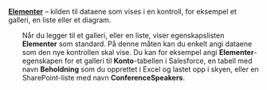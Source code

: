 [**Elementer**](../maker/canvas-apps/controls/properties-core.md) – kilden til dataene som vises i en kontroll, for eksempel et galleri, en liste eller et diagram.

<p style="margin-left: 2.0em">Når du legger til et galleri, eller en liste, viser egenskapslisten <strong>Elementer</strong> som standard. På denne måten kan du enkelt angi dataene som den nye kontrollen skal vise. Du kan for eksempel angi <strong>Elementer</strong>-egenskapen for et galleri til <strong>Konto</strong>-tabellen i Salesforce, en tabell med navn <strong>Beholdning</strong> som du opprettet i Excel og lastet opp i skyen, eller en SharePoint-liste med navn <strong>ConferenceSpeakers</strong>.

